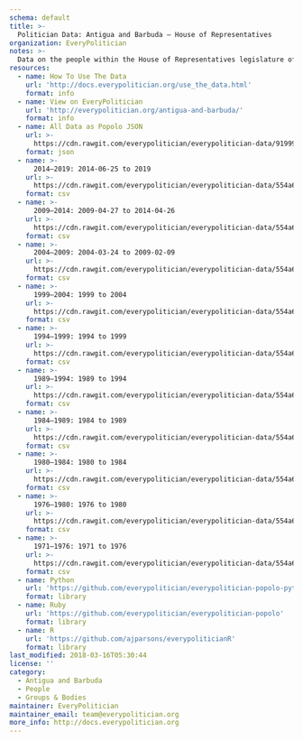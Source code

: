 ```yaml
---
schema: default
title: >-
  Politician Data: Antigua and Barbuda — House of Representatives
organization: EveryPolitician
notes: >-
  Data on the people within the House of Representatives legislature of Antigua and Barbuda.
resources:
  - name: How To Use The Data
    url: 'http://docs.everypolitician.org/use_the_data.html'
    format: info
  - name: View on EveryPolitician
    url: 'http://everypolitician.org/antigua-and-barbuda/'
    format: info
  - name: All Data as Popolo JSON
    url: >-
      https://cdn.rawgit.com/everypolitician/everypolitician-data/91999a7365e85c7aa88f169c0041aad69282912c/data/Antigua_and_Barbuda/Representatives/ep-popolo-v1.0.json
    format: json
  - name: >-
      2014–2019: 2014-06-25 to 2019
    url: >-
      https://cdn.rawgit.com/everypolitician/everypolitician-data/554a6cb306153130ac5558e4c015471d63e57cb7/data/Antigua_and_Barbuda/Representatives/term-2014.csv
    format: csv
  - name: >-
      2009–2014: 2009-04-27 to 2014-04-26
    url: >-
      https://cdn.rawgit.com/everypolitician/everypolitician-data/554a6cb306153130ac5558e4c015471d63e57cb7/data/Antigua_and_Barbuda/Representatives/term-2009.csv
    format: csv
  - name: >-
      2004–2009: 2004-03-24 to 2009-02-09
    url: >-
      https://cdn.rawgit.com/everypolitician/everypolitician-data/554a6cb306153130ac5558e4c015471d63e57cb7/data/Antigua_and_Barbuda/Representatives/term-2004.csv
    format: csv
  - name: >-
      1999–2004: 1999 to 2004
    url: >-
      https://cdn.rawgit.com/everypolitician/everypolitician-data/554a6cb306153130ac5558e4c015471d63e57cb7/data/Antigua_and_Barbuda/Representatives/term-1999.csv
    format: csv
  - name: >-
      1994–1999: 1994 to 1999
    url: >-
      https://cdn.rawgit.com/everypolitician/everypolitician-data/554a6cb306153130ac5558e4c015471d63e57cb7/data/Antigua_and_Barbuda/Representatives/term-1994.csv
    format: csv
  - name: >-
      1989–1994: 1989 to 1994
    url: >-
      https://cdn.rawgit.com/everypolitician/everypolitician-data/554a6cb306153130ac5558e4c015471d63e57cb7/data/Antigua_and_Barbuda/Representatives/term-1989.csv
    format: csv
  - name: >-
      1984–1989: 1984 to 1989
    url: >-
      https://cdn.rawgit.com/everypolitician/everypolitician-data/554a6cb306153130ac5558e4c015471d63e57cb7/data/Antigua_and_Barbuda/Representatives/term-1984.csv
    format: csv
  - name: >-
      1980–1984: 1980 to 1984
    url: >-
      https://cdn.rawgit.com/everypolitician/everypolitician-data/554a6cb306153130ac5558e4c015471d63e57cb7/data/Antigua_and_Barbuda/Representatives/term-1980.csv
    format: csv
  - name: >-
      1976–1980: 1976 to 1980
    url: >-
      https://cdn.rawgit.com/everypolitician/everypolitician-data/554a6cb306153130ac5558e4c015471d63e57cb7/data/Antigua_and_Barbuda/Representatives/term-1976.csv
    format: csv
  - name: >-
      1971–1976: 1971 to 1976
    url: >-
      https://cdn.rawgit.com/everypolitician/everypolitician-data/554a6cb306153130ac5558e4c015471d63e57cb7/data/Antigua_and_Barbuda/Representatives/term-1971.csv
    format: csv
  - name: Python
    url: 'https://github.com/everypolitician/everypolitician-popolo-python'
    format: library
  - name: Ruby
    url: 'https://github.com/everypolitician/everypolitician-popolo'
    format: library
  - name: R
    url: 'https://github.com/ajparsons/everypoliticianR'
    format: library
last_modified: 2018-03-16T05:30:44
license: ''
category:
  - Antigua and Barbuda
  - People
  - Groups & Bodies
maintainer: EveryPolitician
maintainer_email: team@everypolitician.org
more_info: http://docs.everypolitician.org
---
```

